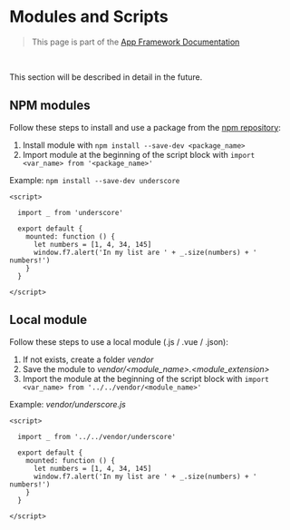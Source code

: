 # Modules and Scripts

> This page is part of the [App Framework Documentation](../DOCUMENTATION.md)

<br />

This section will be described in detail in the future.

## NPM modules

Follow these steps to install and use a package from the [npm repository](https://www.npmjs.com/):

1. Install module with `npm install --save-dev <package_name>`
2. Import module at the beginning of the script block with `import <var_name> from '<package_name>'`

Example: `npm install --save-dev underscore`

```
<script>

  import _ from 'underscore'

  export default {
    mounted: function () {
      let numbers = [1, 4, 34, 145]
      window.f7.alert('In my list are ' + _.size(numbers) + ' numbers!')
    }
  }
  
</script>
```

## Local module

Follow these steps to use a local module (.js / .vue / .json):

1. If not exists, create a folder *vendor*
2. Save the module to *vendor/<module_name>.<module_extension>*
3. Import the module at the beginning of the script block with `import <var_name> from '../../vendor/<module_name>'`

Example: *vendor/underscore.js*

```
<script>

  import _ from '../../vendor/underscore'

  export default {
    mounted: function () {
      let numbers = [1, 4, 34, 145]
      window.f7.alert('In my list are ' + _.size(numbers) + ' numbers!')
    }
  }
  
</script>
```
